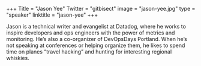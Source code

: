 +++
Title = "Jason Yee"
Twitter = "gitbisect"
image = "jason-yee.jpg"
type = "speaker"
linktitle = "jason-yee"
+++

Jason is a technical writer and evangelist at Datadog, where he works to inspire developers and ops engineers with the power of metrics and monitoring. He’s also a co-organizer of DevOpsDays Portland. When he’s not speaking at conferences or helping organize them, he likes to spend time on planes “travel hacking” and hunting for interesting regional whiskies.
